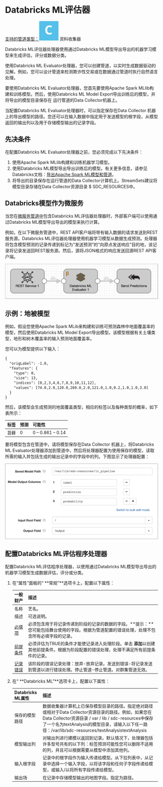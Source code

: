 # Databricks ML评估器

[支持的管道类型：](https://streamsets.com/documentation/controlhub/latest/help/datacollector/UserGuide/Pipeline_Configuration/ProductIcons_Doc.html#concept_mjg_ly5_pgb)![img](imgs/icon-SDC-20200310175541192.png) 资料收集器

Databricks ML评估器处理器使用通过Databricks ML模型导出导出的机器学习模型来生成评估，评分或数据分类。

使用Databricks ML Evaluator处理器，您可以创建管道，以实时生成数据驱动的见解。例如，您可以设计管道来检测欺诈性交易或在数据通过管道时执行自然语言处理。

要使用Databricks ML Evaluator处理器，您首先要使用Apache Spark MLlib构建和训练模型。然后，使用Databricks ML Model Export导出训练后的模型，并将导出的模型目录保存在 运行管道的Data Collector机器上。

当配置Databricks ML Evaluator处理器时，可以指定保存在Data Collector 机器上的导出模型的路径。您还可以在输入数据中指定用于发送模型的根字段，从模型返回的输出列以及用于存储模型输出的记录字段。

## 先决条件



在配置Databricks ML Evaluator处理器之前，您必须完成以下先决条件：

1. 使用Apache Spark MLlib构建和训练机器学习模型。
2. 使用Databricks ML模型导出导出训练后的模型。有关更多信息，请参见Databricks文档：[导出Apache Spark ML模型和管道](https://docs.databricks.com/applications/machine-learning/model-export-import/model-export.html#exporting-apache-spark-ml-models-and-pipelines)。
3. 将导出的目录保存在运行管道的Data Collector计算机上。StreamSets建议将模型目录存储在Data Collector资源目录 $ SDC_RESOURCES中。

## Databricks模型作为微服务



当您在[微服务管道中](https://streamsets.com/documentation/controlhub/latest/help/datacollector/UserGuide/Microservice/Microservice_Title.html#concept_qfh_xdm_p2b)包含Databricks ML评估器处理器时，外部客户端可以使用通过Databricks ML模型导出导出的模型来执行计算。

例如，在以下微服务管道中，REST API客户端将带有输入数据的请求发送到REST服务源。Databricks ML评估器处理器使用机器学习模型从数据生成预测。处理器将包含模型预测的记录传递到标记为“发送预测”的“向原点发送响应”目的地，该记录将记录发送回REST服务源。然后，源将JSON格式的响应发送回源REST API客户端。

![img](imgs/DatabricksML-MicroservicePipeline.png)

## 示例：地被模型



例如，假设您使用Apache Spark MLib来构建和训练可预测森林中地面覆盖率的模型，然后使用Databricks ML Model Export导出模型。该模型根据有关土壤类型，地形和树木覆盖率的输入预测地面覆盖率。

您可以为模型提供以下输入：

```
{
  "origLabel": -1.0,
  "features": {
    "type": 0,
    "size": 13,
    "indices": [0,2,3,4,6,7,8,9,10,11,12],
    "values": [74.0,2.0,120.0,269.0,2.0,121.0,1.0,0.2,1.0,1.0,3.0]
  }
}
```

然后，该模型会生成预测的地面覆盖类型，相应的标签以及每种类型的概率，如下表所示：

| 标签 | 预测 | 可能性           |
| :--- | :--- | :--------------- |
| 苔藓 | 0    | 0 – 0.861 – 0.14 |

要将模型包含在管道中，请将模型保存在Data Collector 机器上，将Databricks ML Evaluator处理器添加到管道中，然后将处理器配置为使用保存的模型，读取所需的输入并包括生成的输出记录中的字段中的列。下图显示了处理器配置：

![img](imgs/DatabricksML-ExampleFieldSettings.png)

## 配置Databricks ML评估程序处理器

配置Databricks ML评估程序处理器，以使用通过Databricks ML模型导出导出的机器学习模型生成数据评估，评分或分类。

1. 在“属性”面板的“ **常规”**选项卡上，配置以下属性：

   | 一般财产                                                     | 描述                                                         |
   | :----------------------------------------------------------- | :----------------------------------------------------------- |
   | 名称                                                         | 艺名。                                                       |
   | 描述                                                         | 可选说明。                                                   |
   | [必填项](https://streamsets.com/documentation/controlhub/latest/help/datacollector/UserGuide/Pipeline_Design/DroppingUnwantedRecords.html#concept_dnj_bkm_vq) | 必须包含用于将记录传递到阶段的记录的数据的字段。**提示：**您可能包括舞台使用的字段。根据为管道配置的错误处理，处理不包含所有必填字段的记录。 |
   | [前提条件](https://streamsets.com/documentation/controlhub/latest/help/datacollector/UserGuide/Pipeline_Design/DroppingUnwantedRecords.html#concept_msl_yd4_fs) | 必须评估为TRUE的条件才能使记录进入处理阶段。单击 **添加**以创建其他前提条件。根据为阶段配置的错误处理，处理不满足所有前提条件的记录。 |
   | [记录错误](https://streamsets.com/documentation/controlhub/latest/help/datacollector/UserGuide/Pipeline_Design/ErrorHandling.html#concept_atr_j4y_5r) | 该阶段的错误记录处理：放弃-放弃记录。发送到错误-将记录发送到管道以进行错误处理。停止管道-停止管道。对群集管道无效。 |

2. 在“ **Databricks ML”**选项卡上，配置以下属性：

   | Databricks ML属性 | 描述                                                         |
   | :---------------- | :----------------------------------------------------------- |
   | 保存的模型路径    | 数据收集器计算机上已保存模型目录的路径。指定绝对路径或相对于Data Collector资源目录的路径。例如，如果您在 Data Collector资源目录 / var / lib / sdc-resources中保存了一个名为textAnalysis的模型目录，请输入以下任一路径：/var/lib/sdc-resources/textAnalysistextAnalysis |
   | 模型输出列        | 对输出列进行建模以返回到记录。默认情况下，处理器包括许多型号共有的以下列：标签预测可能性您可以删除不适用的列，并且可以根据需要从模型中添加其他列。 |
   | 输入根字段        | 记录中的根字段作为输入传递给模型。从下拉列表中，从记录中选择一个输入字段，以将该字段和任何子字段传递给模型，或输入/以将所有字段传递给模型。 |
   | 输出场            | 在记录中存储模型输出的地图字段。指定为路径。                 |